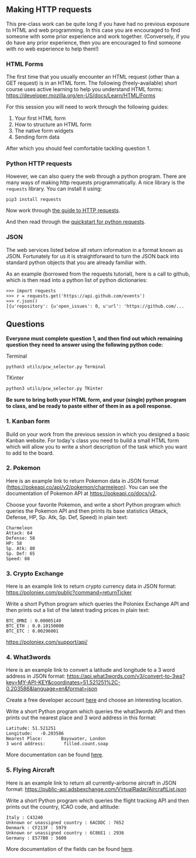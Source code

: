 ## Making HTTP requests
This pre-class work can be quite long if you have had no previous exposure to
HTML and web programming.  In this case you are encouraged to find someone with
some prior experience and work together.  (Conversely, if you do have any prior
experience, then you are encouraged to find someone with no web experience to
help them!)

### HTML Forms
The first time that you usually encounter an HTML request (other than a GET
request) is in an HTML form.  The following (freely-available) short course uses
active learning to help you understand HTML forms:
https://developer.mozilla.org/en-US/docs/Learn/HTML/Forms

For this session you will need to work through the following guides:
1. Your first HTML form
2. How to structure an HTML form
3. The native form widgets
4. Sending form data

After which you should feel comfortable tackling question 1.

### Python HTTP requests
However, we can also query the web through a python program.  There are many
ways of making http requests programmatically.  A nice library is the `requests`
library.  You can install it using:
```python3
pip3 install requests
```
Now work through [the guide to HTTP requests](https://developer.mozilla.org/en-US/docs/Web/HTTP/Overview).

And then read through the [quickstart for python requests](http://docs.python-requests.org/en/master/user/quickstart/).

### JSON
The web services listed below all return information in a format known as JSON.
Fortunately for us it is straightforward to turn the JSON back into standard
python objects that you are already familiar with.

As an example (borrowed from the requests tutorial), here is a call to github,
which is then read into a python list of python dictionaries:
```python3
>>> import requests
>>> r = requests.get('https://api.github.com/events')
>>> r.json()
[{u'repository': {u'open_issues': 0, u'url': 'https://github.com/...
```

## Questions

**Everyone must complete question 1, and then find out which remaining question
they need to answer using the following python code:**

Terminal
```bash
python3 utils/pcw_selector.py Terminal
```

TKinter
```bash
python3 utils/pcw_selector.py TKinter
```

**Be sure to bring both your HTML form, and your (single) python program to class,
and be ready to paste either of them in as a poll response.**

### 1. Kanban form

Build on your work from the previous session in which you designed a basic
Kanban website. For today's class you need to build a small HTML form which
will allow you to write a short description of the task which you want to add
to the board.

### 2. Pokemon

Here is an example link to return Pokemon data in JSON format (https://pokeapi.co/api/v2/pokemon/charmeleon). You can see the documentation of Pokemon API at https://pokeapi.co/docs/v2.

Choose your favorite Pokemon, and write a short Python program which queries the Pokemon API and then prints its base statistics (Attack, Defense, HP, Sp. Atk, Sp. Def, Speed)
in plain text:
```text
Charmeleon
Attack: 64
Defense: 58
HP: 58
Sp. Atk: 80
Sp. Def: 65
Speed: 80
```

### 3. Crypto Exchange

Here is an example link to return crypto currency data in JSON format:
https://poloniex.com/public?command=returnTicker

Write a short Python program which queries the Poloniex Exchange API and then
prints out a list of the latest trading prices in plain text:
```text
BTC_OMNI : 0.00005140
BTC_ETH : 0.0.10150000
BTC_ETC : 0.00296001
```
https://poloniex.com/support/api/

### 4. What3words

Here is an example link to convert a latitude and longitude to a 3 word address in JSON format:
https://api.what3words.com/v3/convert-to-3wa?key=MY-API-KEY&coordinates=51.521251%2C-0.203586&language=en&format=json

Create a free developer account [here](https://accounts.what3words.com/login?redirection=/create-api-key) and choose an interesting location.

Write a short Python program which queries the what3words API and then
prints out the nearest place and 3 word address in this format:

```text
Latitude: 51.521251
Longitude:   -0.203586
Nearest Place:       Bayswater, London
3 word address:       filled.count.soap
```
More documentation can be found [here](https://developer.what3words.com/public-api/docs#convert-to-3wa).

### 5. Flying Aircraft

Here is an example link to return all currently-airborne aircraft in JSON format:
https://public-api.adsbexchange.com/VirtualRadar/AircraftList.json

Write a short Python program which queries the flight tracking API and then
prints out the country, ICAO code, and altitude:

```text
Italy : C43240
Unknown or unassigned country : 6ACDDC : 7652
Denmark : CF213F : 5979
Unknown or unassigned country : 6C86E1 : 2936
Germany : E577B0 : 5600
```

More documentation of the fields can be found [here](https://www.adsbexchange.com/datafields/).
